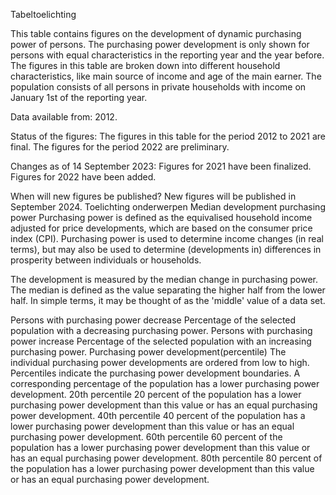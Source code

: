 Tabeltoelichting

This table contains figures on the development of dynamic purchasing power of persons. The purchasing power development is only shown for persons with equal characteristics in the reporting year and the year before. The figures in this table are broken down into different household characteristics, like main source of income and age of the main earner. The population consists of all persons in private households with income on January 1st of the reporting year.

Data available from: 2012.

Status of the figures:
The figures in this table for the period 2012 to 2021 are final. The figures for the period 2022 are preliminary.

Changes as of 14 September 2023:
Figures for 2021 have been finalized. Figures for 2022 have been added.

When will new figures be published?
New figures will be published in September 2024.
Toelichting onderwerpen
Median development purchasing power
Purchasing power is defined as the equivalised household income adjusted for price developments, which are based on the consumer price index (CPI). Purchasing power is used to determine income changes (in real terms), but may also be used to determine (developments in) differences in prosperity between individuals or households.

The development is measured by the median change in purchasing power. The median is defined as the value separating the higher half from the lower half. In simple terms, it may be thought of as the 'middle' value of a data set.

Persons with purchasing power decrease
Percentage of the selected population with a decreasing purchasing power.
Persons with purchasing power increase
Percentage of the selected population with an increasing purchasing power.
Purchasing power development(percentile)
The individual purchasing power developments are ordered from low to high. Percentiles indicate the purchasing power development boundaries. A corresponding percentage of the population has a lower purchasing power development.
20th percentile
20 percent of the population has a lower purchasing power development than this value or has an equal purchasing power development.
40th percentile
40 percent of the population has a lower purchasing power development than this value or has an equal purchasing power development.
60th percentile
60 percent of the population has a lower purchasing power development than this value or has an equal purchasing power development.
80th percentile
80 percent of the population has a lower purchasing power development than this value or has an equal purchasing power development.
